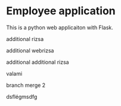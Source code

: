 # Employee application

This is a python web applicaiton with Flask.

additional rizsa

additional webrizsa

additional additional rizsa

valami

branch merge 2

dsflégmsdfg